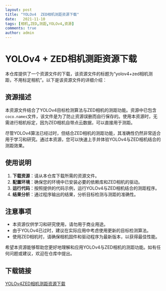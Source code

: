 ```yaml
---
layout: post
title: "YOLOv4  ZED相机测距资源下载"
date:   2021-11-10
tags: [相机,ZED,测距,YOLOv4,资源]
comments: true
author: admin
---
```

# YOLOv4 + ZED相机测距资源下载

本仓库提供了一个资源文件的下载，该资源文件的标题为“yolov4+zed相机测距，不用标定相机”。以下是该资源文件的详细介绍：

## 资源描述

本资源文件结合了YOLOv4目标检测算法与ZED相机的测距功能。资源中已包含`coco.names`文件，该文件是为了防止资源误删而自行保存的。使用本资源时，无需进行相机标定，因为ZED相机自带点云数据，可以直接用于测距。

尽管YOLOv4算法已经过时，但结合ZED相机的测距功能，其准确性仍然非常适合用于学习和研究。通过本资源，您可以快速上手并体验YOLOv4与ZED相机结合的测距效果。

## 使用说明

1. **下载资源**：请从本仓库下载所需的资源文件。
2. **配置环境**：确保您的环境中已安装必要的依赖库和ZED相机的驱动。
3. **运行代码**：按照提供的代码示例，运行YOLOv4与ZED相机结合的测距程序。
4. **结果分析**：通过程序输出的结果，分析目标检测与测距的准确性。

## 注意事项

- 本资源仅供学习和研究使用，请勿用于商业用途。
- 由于YOLOv4已过时，建议在实际应用中考虑使用更新的目标检测算法。
- 使用ZED相机时，请确保相机固件和驱动程序为最新版本，以获得最佳性能。

希望本资源能够帮助您更好地理解和应用YOLOv4与ZED相机的测距功能。如有任何问题或建议，欢迎在仓库中提出。

## 下载链接

[YOLOv4ZED相机测距资源下载](https://pan.quark.cn/s/f4e48cd6c46a)